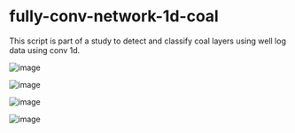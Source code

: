 # fully-conv-network-1d-coal

This script is part of a study to detect and classify coal layers using well log data using conv 1d.


![image](https://user-images.githubusercontent.com/9744889/173883329-c913a401-182c-4449-8a2c-ee58c65283e5.png)

![image](https://user-images.githubusercontent.com/9744889/173883531-8c5efca5-9359-4c01-87c3-d5cdb95a761d.png)

![image](https://user-images.githubusercontent.com/9744889/173883239-e5d2ccfe-bebb-4813-b2cf-64b3150418a4.png)

![image](https://user-images.githubusercontent.com/9744889/173883105-62067232-0c3c-4828-8df7-4fbc76370205.png)

